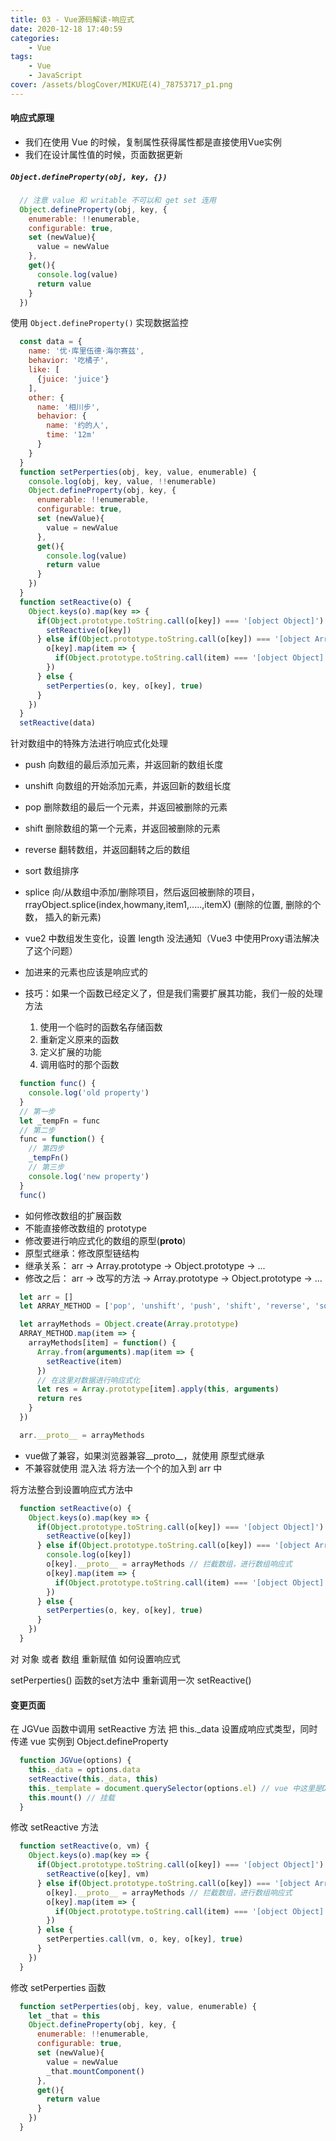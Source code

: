 ```yaml
---
title: 03 - Vue源码解读-响应式
date: 2020-12-18 17:40:59
categories:
    - Vue
tags:
    - Vue
    - JavaScript
cover: /assets/blogCover/MIKU花(4)_78753717_p1.png
---
```


#### 响应式原理

  - 我们在使用 Vue 的时候，复制属性获得属性都是直接使用Vue实例
  - 我们在设计属性值的时候，页面数据更新

  ##### `Object.defineProperty(obj, key, {})`

  ~~~js
    // 注意 value 和 writable 不可以和 get set 连用
    Object.defineProperty(obj, key, {
      enumerable: !!enumerable,
      configurable: true,
      set (newValue){
        value = newValue
      },
      get(){
        console.log(value)
        return value
      }
    })
  ~~~

  使用 `Object.defineProperty()` 实现数据监控

  ~~~js
    const data = {
      name: '优·库里伍德·海尔赛兹',
      behavior: '吃橘子',
      like: [
        {juice: 'juice'}
      ],
      other: {
        name: '相川步',
        behavior: {
          name: '约的人',
          time: '12m'
        }
      }
    }
    function setPerperties(obj, key, value, enumerable) {
      console.log(obj, key, value, !!enumerable)
      Object.defineProperty(obj, key, {
        enumerable: !!enumerable,
        configurable: true,
        set (newValue){
          value = newValue
        },
        get(){
          console.log(value)
          return value
        }
      })
    }
    function setReactive(o) {
      Object.keys(o).map(key => {
        if(Object.prototype.toString.call(o[key]) === '[object Object]') {
          setReactive(o[key]) 
        } else if(Object.prototype.toString.call(o[key]) === '[object Array]') {
          o[key].map(item => {
            if(Object.prototype.toString.call(item) === '[object Object]' || Object.prototype.toString.call(item) === '[object Array]') setReactive(item)
          })
        } else {
          setPerperties(o, key, o[key], true)
        }
      })
    }
    setReactive(data)
  ~~~

  针对数组中的特殊方法进行响应式化处理
  * push      向数组的最后添加元素，并返回新的数组长度
  * unshift   向数组的开始添加元素，并返回新的数组长度
  * pop       删除数组的最后一个元素，并返回被删除的元素
  * shift     删除数组的第一个元素，并返回被删除的元素
  * reverse   翻转数组，并返回翻转之后的数组
  * sort      数组排序
  * splice    向/从数组中添加/删除项目，然后返回被删除的项目，rrayObject.splice(index,howmany,item1,.....,itemX) (删除的位置, 删除的个数， 插入的新元素)

  * vue2 中数组发生变化，设置 length 没法通知（Vue3 中使用Proxy语法解决了这个问题）
  * 加进来的元素也应该是响应式的
  * 技巧：如果一个函数已经定义了，但是我们需要扩展其功能，我们一般的处理方法
    1. 使用一个临时的函数名存储函数
    2. 重新定义原来的函数
    3. 定义扩展的功能
    4. 调用临时的那个函数
  ~~~js
    function func() {
      console.log('old property')
    }
    // 第一步
    let _tempFn = func
    // 第二步
    func = function() {
      // 第四步
      _tempFn()
      // 第三步
      console.log('new property')
    }
    func()
  ~~~

  * 如何修改数组的扩展函数
  * 不能直接修改数组的 prototype
  * 修改要进行响应式化的数组的原型(__proto__)
  * 原型式继承：修改原型链结构
  *   继承关系： arr -> Array.prototype -> Object.prototype -> ...
  *   修改之后： arr -> 改写的方法 -> Array.prototype -> Object.prototype -> ...
  ~~~js
    let arr = []
    let ARRAY_METHOD = ['pop', 'unshift', 'push', 'shift', 'reverse', 'sort', 'splice']

    let arrayMethods = Object.create(Array.prototype)
    ARRAY_METHOD.map(item => {
      arrayMethods[item] = function() {
        Array.from(arguments).map(item => {
          setReactive(item)
        })
        // 在这里对数据进行响应式化
        let res = Array.prototype[item].apply(this, arguments)
        return res
      }
    })

    arr.__proto__ = arrayMethods
  ~~~
  * vue做了兼容，如果浏览器兼容__proto__，就使用 原型式继承
  * 不兼容就使用 混入法 将方法一个个的加入到 arr 中

  将方法整合到设置响应式方法中
  ~~~js
    function setReactive(o) {
      Object.keys(o).map(key => {
        if(Object.prototype.toString.call(o[key]) === '[object Object]') {
          setReactive(o[key]) 
        } else if(Object.prototype.toString.call(o[key]) === '[object Array]') {
          console.log(o[key])
          o[key].__proto__ = arrayMethods // 拦截数组，进行数组响应式
          o[key].map(item => {
            if(Object.prototype.toString.call(item) === '[object Object]' || Object.prototype.toString.call(item) === '[object Array]') setReactive(item)
          })
        } else {
          setPerperties(o, key, o[key], true)
        }
      })
    }
  ~~~

  对 对象 或者 数组 重新赋值 如何设置响应式

  setPerperties() 函数的set方法中 重新调用一次 setReactive()

#### 变更页面
  在 JGVue 函数中调用 setReactive 方法 把 this._data 设置成响应式类型，同时传递 vue 实例到 Object.defineProperty
  ~~~js
    function JGVue(options) {
      this._data = options.data
      setReactive(this._data, this)
      this._template = document.querySelector(options.el) // vue 中这里是DOM
      this.mount() // 挂载
    }
  ~~~
  修改 setReactive 方法
  ~~~js
    function setReactive(o, vm) {
      Object.keys(o).map(key => {
        if(Object.prototype.toString.call(o[key]) === '[object Object]') {
          setReactive(o[key], vm) 
        } else if(Object.prototype.toString.call(o[key]) === '[object Array]') {
          o[key].__proto__ = arrayMethods // 拦截数组，进行数组响应式
          o[key].map(item => {
            if(Object.prototype.toString.call(item) === '[object Object]' || Object.prototype.toString.call(item) === '[object Array]') setReactive(item, vm)
          })
        } else {
          setPerperties.call(vm, o, key, o[key], true)
        }
      })
    }
  ~~~
  修改 setPerperties 函数

  ~~~js
    function setPerperties(obj, key, value, enumerable) {
      let _that = this
      Object.defineProperty(obj, key, {
        enumerable: !!enumerable,
        configurable: true,
        set (newValue){
          value = newValue
          _that.mountComponent()
        },
        get(){
          return value
        }
      })
    }
  ~~~



